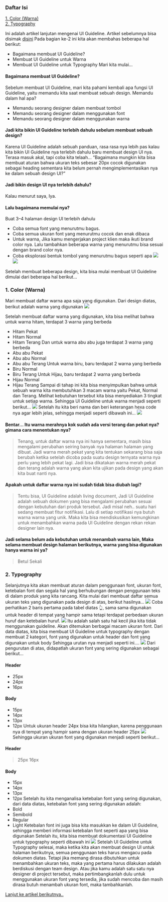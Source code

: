 ### Daftar Isi
[1. Color (Warna)](#1-color--warna-)<br>
[2. Typography](#2-typography)<br>


Ini adalah artikel lanjutan mengenai UI Guideline. Artikel sebelumnya bisa disimak [disini](./about-guideline-1.md)
Pada bagian ke-2 ini kita akan membahas beberapa hal berikut:
+ Bagaimana membuat UI Guideline?
+ Membuat UI Guideline untuk Warna
+ Membuat UI Guideline untuk Typography
Mari kita mulai…

#### Bagaimana membuat UI Guideline?
Sebelum membuat UI Guideline, mari kita pahami kembali apa fungsi UI Guideline, yaitu memandu kita saat membuat sebuah design. Memandu dalam hal apa?
+ Memandu seorang designer dalam membuat tombol
+ Memandu seorang designer dalam menggunakan font
+ Memandu seorang designer dalam menggunakan warna

#### Jadi kita bikin UI Guideline terlebih dahulu sebelum membuat sebuah design?
Karena UI Guideline adalah sebuah panduan, rasa rasa nya lebih pas kalau kita bikin UI Guideline nya terlebih dahulu baru membuat design UI nya. Terasa masuk akal, tapi coba kita telaah… “Bagaimana mungkin kita bisa membuat aturan bahwa ukuran teks sebesar 20px cocok digunakan sebagai heading sementara kita belum pernah mengimplementasikan nya ke dalam sebuah design UI?”

#### Jadi bikin design UI nya terlebih dahulu?
Kalau menurut saya, Iya.

#### Lalu bagaimana memulai nya?
Buat 3–4 halaman design UI terlebih dahulu
+ Coba semua font yang menurutmu bagus.
+ Coba semua ukuran font yang menurutmu cocok dan enak dibaca
+ Untuk warna, Jika kamu mengerjakan project klien maka ikuti brand color nya. Lalu tambahkan beberapa warna yang menurutmu bisa sesuai dengan brand color nya.
+ Coba eksplorasi bentuk tombol yang menurutmu bagus seperti apa
![](asset/uiguideline2a.png)
![](asset/uiguideline2b.png)

Setelah membuat beberapa design, kita bisa mulai membuat UI Guideline dimulai dari beberapa hal berikut…

### 1. Color (Warna)
Mari membuat daftar warna apa saja yang digunakan. Dari design diatas, berikut adalah warna yang digunakan
![](asset/color.png)

Setelah membuat daftar warna yang digunakan, kita bisa melihat bahwa untuk warna hitam, terdapat 3 warna yang berbeda
+ Hitam Pekat
+ Hitam Normal
+ Hitam Terang
Dan untuk warna abu abu juga terdapat 3 warna yang berbeda
+ Abu abu Pekat
+ Abu abu Normal
+ Abu abu Terang
Untuk warna biru, baru terdapat 2 warna yang berbeda
+ Biru Normal
+ Biru Terang
Untuk Hijau, baru terdapat 2 warna yang berbeda
+ Hijau Normal
+ Hijau Terang
Sampai di tahap ini kita bisa menyimpulkan bahwa untuk sebuah warna kita membutuhkan 3 macam warna yaitu Pekat, Normal dan Terang.
Melihat kebutuhan tersebut kita bisa menyediakan 3 tingkat untuk setiap warna. Sehingga UI Guideline untuk warna menjadi seperti berikut…
![](asset/color2.png)
Setelah itu kita beri nama dan beri keterangan hexa code nya agar lebih jelas, sehingga menjadi seperti dibawah ini…
![](asset/color3.png)

#### Bentar… Itu warna merahnya kok sudah ada versi terang dan pekat nya? gimana cara menentukan nya?
>Tenang, untuk daftar warna nya ini hanya sementara, masih bisa mengalami perubahan seiring banyak nya halaman halaman yang dibuat. Jadi warna merah pekat yang kita tentukan sekarang bisa saja berubah ketika setelah dicoba pada suatu design ternyata warna nya perlu yang lebih pekat lagi.
>Jadi bisa dikatakan warna merah pekat dan terang adalah warna yang akan kita ujikan pada design yang akan kita buat nanti nya.
#### Apakah untuk daftar warna nya ini sudah tidak bisa diubah lagi?
>Tentu bisa, UI Guideline adalah living document, Jadi UI Guideline adalah sebuah dokumen yang bisa mengalami perubahan sesuai dengan kebutuhan dari produk tersebut.
>Jadi misal neh.. suatu hari sedang membuat fitur notifikasi. Lalu di setiap notifikasi nya butuh warna warna yang unik. Maka kita bisa mendiskusikan kemungkinan untuk menambahkan warna pada UI Guideline dengan rekan rekan designer lain nya.
#### Jadi selama belum ada kebutuhan untuk menambah warna lain, Maka selama membuat design halaman berikutnya, warna yang bisa digunakan hanya warna ini ya?
>Betul Sekali

### 2. Typography
Selanjutnya kita akan membuat aturan dalam penggunaan font, ukuran font, ketebalan font dan segala hal yang berhubungan dengan penggunaan teks di dalam produk yang kita rancang.
Kita mulai dari membuat daftar semua ukuran teks yang digunakan pada design di atas, berikut hasilnya…
![](asset/tipografi1.png)
Coba perhatikan 2 baris pertama pada tabel diatas 👆, sama sama digunakan untuk header di tempat yang hampir sama tetapi terdapat perbedaan ukuran huruf dan ketebalan huruf.
![](asset/tipografi2.png)
Itu adalah salah satu hal kecil jika kita tidak menggunakan guideline. Akan ditemukan berbagai macam ukuran font.
Dari data diatas, kita bisa membuat UI Guideline untuk typography dengan membuat 2 kategori, font yang digunakan untuk header dan font yang digunakan untuk body
Sehingga urutan nya menjadi seperti ini….
![](asset/tipografi3.png)
Dari pengurutan di atas, didapatlah ukuran font yang sering digunakan sebagai berikut…
#### Header
+ 25px
+ 24px
+ 16px
#### Body
+ 15px
+ 14px
+ 13px
+ 12px
Untuk ukuran header 24px bisa kita hilangkan, karena penggunaan nya di tempat yang hampir sama dengan ukuran header 25px
![](asset/tipografi4.png)
Sehingga ukuran ukuran font yang digunakan menjadi seperti berikut…
#### Header
>25px
>16px
#### Body
+ 15px
+ 14px
+ 13px
+ 12px
Setelah itu kita menganalisa ketebalan font yang sering digunakan, dari data diatas, ketebalan font yang sering digunakan adalah:
+ Bold
+ Semibold
+ Regular
+ Light
Ketebalan font ini juga bisa kita masukkan ke dalam UI Guideline, sehingga memberi informasi ketebalan font seperti apa yang bisa digunakan
Setelah itu, kita bisa membuat dokumentasi UI Guideline untuk typography seperti dibawah ini
![](asset/tipografi5.png)
Setelah UI Guideline untuk Typography selesai, maka ketika kita akan membuat design UI untuk halaman berikutnya, semua penggunaan teks harus mengacu pada dokumen diatas. Tetapi jika memang dirasa dibutuhkan untuk menambahkan ukuran teks, maka yang pertama harus dilakukan adalah berdiskusi dengan team design.
Atau jika kamu adalah satu satu nya designer di project tersebut, maka pertimbangkanlah dulu untuk menggunakan ukuran font yang tersedia, jika sudah mencoba dan masih dirasa butuh menambah ukuran font, maka tambahkanlah.


[Lanjut ke artikel berikutnya..](./colors-and-typography.md)

 

